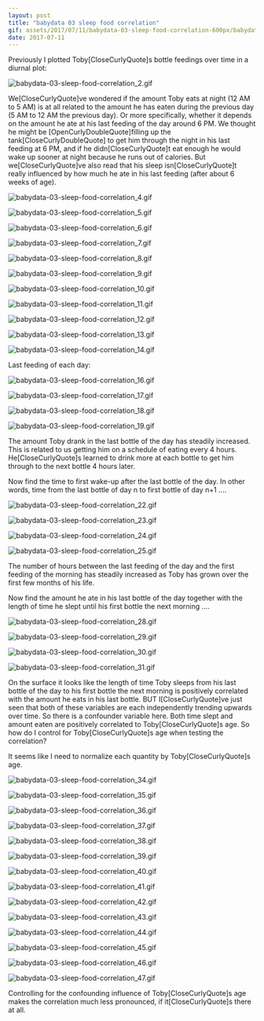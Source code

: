 ```yaml
---
layout: post
title: "babydata 03 sleep food correlation"
gif: assets/2017/07/11/babydata-03-sleep-food-correlation-600px/babydata-03-sleep-food-correlation_2.gif
date: 2017-07-11
---
```


Previously I plotted Toby\[CloseCurlyQuote]s bottle feedings over time in a diurnal plot:

![babydata-03-sleep-food-correlation_2.gif](../../../assets/2017/07/11/babydata-03-sleep-food-correlation-600px/babydata-03-sleep-food-correlation_2.gif)

We\[CloseCurlyQuote]ve wondered if the amount Toby eats at night (12 AM to 5 AM) is at all related to the amount he has eaten during the previous day (5 AM to 12 AM the previous day). Or more specifically, whether it depends on the amount he ate at his last feeding of the day around 6 PM. We thought he might be \[OpenCurlyDoubleQuote]filling up the tank\[CloseCurlyDoubleQuote] to get him through the night in his last feeding at 6 PM, and if he didn\[CloseCurlyQuote]t eat enough he would wake up sooner at night because he runs out of calories. But we\[CloseCurlyQuote]ve also read that his sleep isn\[CloseCurlyQuote]t really influenced by how much he ate in his last feeding (after about 6 weeks of age).

![babydata-03-sleep-food-correlation_4.gif](../../../assets/2017/07/11/babydata-03-sleep-food-correlation-600px/babydata-03-sleep-food-correlation_4.gif)

![babydata-03-sleep-food-correlation_5.gif](../../../assets/2017/07/11/babydata-03-sleep-food-correlation-600px/babydata-03-sleep-food-correlation_5.gif)

![babydata-03-sleep-food-correlation_6.gif](../../../assets/2017/07/11/babydata-03-sleep-food-correlation-600px/babydata-03-sleep-food-correlation_6.gif)

![babydata-03-sleep-food-correlation_7.gif](../../../assets/2017/07/11/babydata-03-sleep-food-correlation-600px/babydata-03-sleep-food-correlation_7.gif)

![babydata-03-sleep-food-correlation_8.gif](../../../assets/2017/07/11/babydata-03-sleep-food-correlation-600px/babydata-03-sleep-food-correlation_8.gif)

![babydata-03-sleep-food-correlation_9.gif](../../../assets/2017/07/11/babydata-03-sleep-food-correlation-600px/babydata-03-sleep-food-correlation_9.gif)

![babydata-03-sleep-food-correlation_10.gif](../../../assets/2017/07/11/babydata-03-sleep-food-correlation-600px/babydata-03-sleep-food-correlation_10.gif)

![babydata-03-sleep-food-correlation_11.gif](../../../assets/2017/07/11/babydata-03-sleep-food-correlation-600px/babydata-03-sleep-food-correlation_11.gif)

![babydata-03-sleep-food-correlation_12.gif](../../../assets/2017/07/11/babydata-03-sleep-food-correlation-600px/babydata-03-sleep-food-correlation_12.gif)

![babydata-03-sleep-food-correlation_13.gif](../../../assets/2017/07/11/babydata-03-sleep-food-correlation-600px/babydata-03-sleep-food-correlation_13.gif)

![babydata-03-sleep-food-correlation_14.gif](../../../assets/2017/07/11/babydata-03-sleep-food-correlation-600px/babydata-03-sleep-food-correlation_14.gif)

Last feeding of each day:

![babydata-03-sleep-food-correlation_16.gif](../../../assets/2017/07/11/babydata-03-sleep-food-correlation-600px/babydata-03-sleep-food-correlation_16.gif)

![babydata-03-sleep-food-correlation_17.gif](../../../assets/2017/07/11/babydata-03-sleep-food-correlation-600px/babydata-03-sleep-food-correlation_17.gif)

![babydata-03-sleep-food-correlation_18.gif](../../../assets/2017/07/11/babydata-03-sleep-food-correlation-600px/babydata-03-sleep-food-correlation_18.gif)

![babydata-03-sleep-food-correlation_19.gif](../../../assets/2017/07/11/babydata-03-sleep-food-correlation-600px/babydata-03-sleep-food-correlation_19.gif)

The amount Toby drank in the last bottle of the day has steadily increased. This is related to us getting him on a schedule of eating every 4 hours. He\[CloseCurlyQuote]s learned to drink more at each bottle to get him through to the next bottle 4 hours later.

Now find the time to first wake-up after the last bottle of the day. In other words, time from the last bottle of day n to first bottle of day n+1 ....

![babydata-03-sleep-food-correlation_22.gif](../../../assets/2017/07/11/babydata-03-sleep-food-correlation-600px/babydata-03-sleep-food-correlation_22.gif)

![babydata-03-sleep-food-correlation_23.gif](../../../assets/2017/07/11/babydata-03-sleep-food-correlation-600px/babydata-03-sleep-food-correlation_23.gif)

![babydata-03-sleep-food-correlation_24.gif](../../../assets/2017/07/11/babydata-03-sleep-food-correlation-600px/babydata-03-sleep-food-correlation_24.gif)

![babydata-03-sleep-food-correlation_25.gif](../../../assets/2017/07/11/babydata-03-sleep-food-correlation-600px/babydata-03-sleep-food-correlation_25.gif)

The number of hours between the last feeding of the day and the first feeding of the morning has steadily increased as Toby has grown over the first few months of his life.

Now find the amount he ate in his last bottle of the day together with the length of time he slept until his first bottle the next morning ....

![babydata-03-sleep-food-correlation_28.gif](../../../assets/2017/07/11/babydata-03-sleep-food-correlation-600px/babydata-03-sleep-food-correlation_28.gif)

![babydata-03-sleep-food-correlation_29.gif](../../../assets/2017/07/11/babydata-03-sleep-food-correlation-600px/babydata-03-sleep-food-correlation_29.gif)

![babydata-03-sleep-food-correlation_30.gif](../../../assets/2017/07/11/babydata-03-sleep-food-correlation-600px/babydata-03-sleep-food-correlation_30.gif)

![babydata-03-sleep-food-correlation_31.gif](../../../assets/2017/07/11/babydata-03-sleep-food-correlation-600px/babydata-03-sleep-food-correlation_31.gif)

On the surface it looks like the length of time Toby sleeps from his last bottle of the day to his first bottle the next morning is positively correlated with the amount he eats in his last bottle. BUT I\[CloseCurlyQuote]ve just seen that both of these variables are each independently trending upwards over time. So there is a confounder variable here. Both time slept and amount eaten are positively correlated to Toby\[CloseCurlyQuote]s age. So how do I control for Toby\[CloseCurlyQuote]s age when testing the correlation?

It seems like I need to normalize each quantity by Toby\[CloseCurlyQuote]s age.

![babydata-03-sleep-food-correlation_34.gif](../../../assets/2017/07/11/babydata-03-sleep-food-correlation-600px/babydata-03-sleep-food-correlation_34.gif)

![babydata-03-sleep-food-correlation_35.gif](../../../assets/2017/07/11/babydata-03-sleep-food-correlation-600px/babydata-03-sleep-food-correlation_35.gif)

![babydata-03-sleep-food-correlation_36.gif](../../../assets/2017/07/11/babydata-03-sleep-food-correlation-600px/babydata-03-sleep-food-correlation_36.gif)

![babydata-03-sleep-food-correlation_37.gif](../../../assets/2017/07/11/babydata-03-sleep-food-correlation-600px/babydata-03-sleep-food-correlation_37.gif)

![babydata-03-sleep-food-correlation_38.gif](../../../assets/2017/07/11/babydata-03-sleep-food-correlation-600px/babydata-03-sleep-food-correlation_38.gif)

![babydata-03-sleep-food-correlation_39.gif](../../../assets/2017/07/11/babydata-03-sleep-food-correlation-600px/babydata-03-sleep-food-correlation_39.gif)

![babydata-03-sleep-food-correlation_40.gif](../../../assets/2017/07/11/babydata-03-sleep-food-correlation-600px/babydata-03-sleep-food-correlation_40.gif)

![babydata-03-sleep-food-correlation_41.gif](../../../assets/2017/07/11/babydata-03-sleep-food-correlation-600px/babydata-03-sleep-food-correlation_41.gif)

![babydata-03-sleep-food-correlation_42.gif](../../../assets/2017/07/11/babydata-03-sleep-food-correlation-600px/babydata-03-sleep-food-correlation_42.gif)

![babydata-03-sleep-food-correlation_43.gif](../../../assets/2017/07/11/babydata-03-sleep-food-correlation-600px/babydata-03-sleep-food-correlation_43.gif)

![babydata-03-sleep-food-correlation_44.gif](../../../assets/2017/07/11/babydata-03-sleep-food-correlation-600px/babydata-03-sleep-food-correlation_44.gif)

![babydata-03-sleep-food-correlation_45.gif](../../../assets/2017/07/11/babydata-03-sleep-food-correlation-600px/babydata-03-sleep-food-correlation_45.gif)

![babydata-03-sleep-food-correlation_46.gif](../../../assets/2017/07/11/babydata-03-sleep-food-correlation-600px/babydata-03-sleep-food-correlation_46.gif)

![babydata-03-sleep-food-correlation_47.gif](../../../assets/2017/07/11/babydata-03-sleep-food-correlation-600px/babydata-03-sleep-food-correlation_47.gif)

Controlling for the confounding influence of Toby\[CloseCurlyQuote]s age makes the correlation much less pronounced, if it\[CloseCurlyQuote]s there at all.

